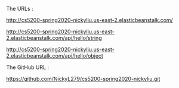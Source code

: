 The URLs :

http://cs5200-spring2020-nickyliu.us-east-2.elasticbeanstalk.com/

http://cs5200-spring2020-nickyliu.us-east-2.elasticbeanstalk.com/api/hello/string

http://cs5200-spring2020-nickyliu.us-east-2.elasticbeanstalk.com/api/hello/object

The GitHub URL :

https://github.com/NickyL279/cs5200-spring2020-nickyliu.git
